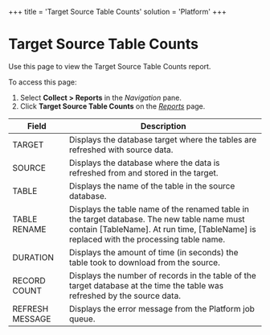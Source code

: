+++
title = 'Target Source Table Counts'
solution = 'Platform'
+++

# Target Source Table Counts

<div class="use">

Use this page to view the Target Source Table Counts report.

</div>

To access this page:

1.  Select <span style="font-weight: bold;">Collect \> Reports</span> in
    the <span style="font-style: italic;">Navigation</span> pane.
2.  Click <span style="font-weight: bold;">Target Source Table
    Counts</span> on the *[Reports](Reports.htm)*
page.

| Field           | Description                                                                                                                                                                                |
| --------------- | ------------------------------------------------------------------------------------------------------------------------------------------------------------------------------------------ |
| TARGET          | Displays the database target where the tables are refreshed with source data.                                                                                                              |
| SOURCE          | Displays the database where the data is refreshed from and stored in the target.                                                                                                           |
| TABLE           | Displays the name of the table in the source database.                                                                                                                                     |
| TABLE RENAME    | Displays the table name of the renamed table in the target database. The new table name must contain \[TableName\]. At run time, \[TableName\] is replaced with the processing table name. |
| DURATION        | Displays the amount of time (in seconds) the table took to download from the source.                                                                                                       |
| RECORD COUNT    | Displays the number of records in the table of the target database at the time the table was refreshed by the source data.                                                                 |
| REFRESH MESSAGE | Displays the error message from the Platform job queue.                                                                                                                                    |
